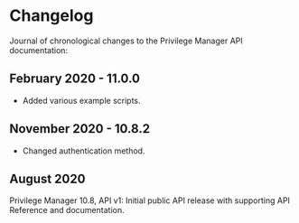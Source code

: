 [title]: # (Changelog)
[tags]: # (api)
[priority]: # (90000)
# Changelog

Journal of chronological changes to the Privilege Manager API documentation:

## February 2020 - 11.0.0

* Added various example scripts.

## November 2020 - 10.8.2

* Changed authentication method.

## August 2020

Privilege Manager 10.8, API v1: Initial public API release with supporting API Reference and documentation.
